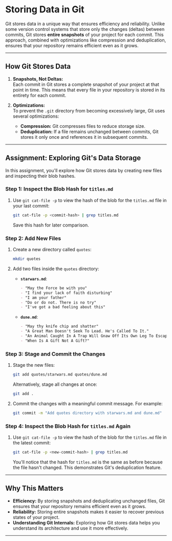 # Storing Data in Git

Git stores data in a unique way that ensures efficiency and reliability. Unlike some version control systems that store only the changes (deltas) between commits, Git stores **entire snapshots** of your project for each commit. This approach, combined with optimizations like compression and deduplication, ensures that your repository remains efficient even as it grows.

---

## How Git Stores Data

1. **Snapshots, Not Deltas:**  
   Each commit in Git stores a complete snapshot of your project at that point in time. This means that every file in your repository is stored in its entirety for each commit.

2. **Optimizations:**  
   To prevent the `.git` directory from becoming excessively large, Git uses several optimizations:
   - **Compression:** Git compresses files to reduce storage size.
   - **Deduplication:** If a file remains unchanged between commits, Git stores it only once and references it in subsequent commits.

---

## Assignment: Exploring Git's Data Storage

In this assignment, you'll explore how Git stores data by creating new files and inspecting their blob hashes.

### Step 1: Inspect the Blob Hash for `titles.md`

1. Use `git cat-file -p` to view the hash of the blob for the `titles.md` file in your last commit:

   ```bash
   git cat-file -p <commit-hash> | grep titles.md
   ```

   Save this hash for later comparison.

### Step 2: Add New Files

1. Create a new directory called `quotes`:

   ```bash
   mkdir quotes
   ```

2. Add two files inside the `quotes` directory:

   - **`starwars.md`**:

     ```markdown
     - "May the Force be with you"
     - "I find your lack of faith disturbing"
     - "I am your father"
     - "Do or do not. There is no try"
     - "I've got a bad feeling about this"
     ```

   - **`dune.md`**:
     ```markdown
     - "May thy knife chip and shatter"
     - "A Great Man Doesn't Seek To Lead. He's Called To It."
     - "An Animal Caught In A Trap Will Gnaw Off Its Own Leg To Escape. What Will You Do?"
     - "When Is A Gift Not A Gift?"
     ```

### Step 3: Stage and Commit the Changes

1. Stage the new files:

   ```bash
   git add quotes/starwars.md quotes/dune.md
   ```

   Alternatively, stage all changes at once:

   ```bash
   git add .
   ```

2. Commit the changes with a meaningful commit message. For example:
   ```bash
   git commit -m "Add quotes directory with starwars.md and dune.md"
   ```

### Step 4: Inspect the Blob Hash for `titles.md` Again

1. Use `git cat-file -p` to view the hash of the blob for the `titles.md` file in the latest commit:

   ```bash
   git cat-file -p <new-commit-hash> | grep titles.md
   ```

   You'll notice that the hash for `titles.md` is the same as before because the file hasn't changed. This demonstrates Git's deduplication feature.

---

## Why This Matters

- **Efficiency:** By storing snapshots and deduplicating unchanged files, Git ensures that your repository remains efficient even as it grows.
- **Reliability:** Storing entire snapshots makes it easier to recover previous states of your project.
- **Understanding Git Internals:** Exploring how Git stores data helps you understand its architecture and use it more effectively.

---
